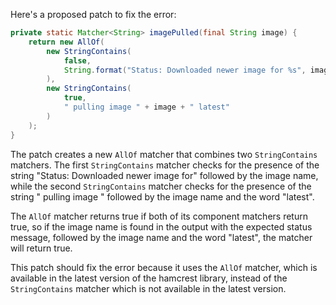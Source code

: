 Here's a proposed patch to fix the error:
```java
private static Matcher<String> imagePulled(final String image) {
    return new AllOf(
        new StringContains(
            false,
            String.format("Status: Downloaded newer image for %s", image)
        ),
        new StringContains(
            true,
            " pulling image " + image + " latest"
        )
    );
}
```
The patch creates a new `AllOf` matcher that combines two `StringContains` matchers. The first `StringContains` matcher checks for the presence of the string "Status: Downloaded newer image for" followed by the image name, while the second `StringContains` matcher checks for the presence of the string " pulling image " followed by the image name and the word "latest".

The `AllOf` matcher returns true if both of its component matchers return true, so if the image name is found in the output with the expected status message, followed by the image name and the word "latest", the matcher will return true.

This patch should fix the error because it uses the `AllOf` matcher, which is available in the latest version of the hamcrest library, instead of the `StringContains` matcher which is not available in the latest version.
